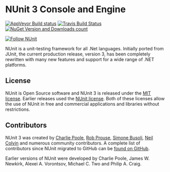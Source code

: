 # NUnit 3 Console and Engine #

[![AppVeyor Build status](https://ci.appveyor.com/api/projects/status/81uhucr7tlq2kwup/branch/master?svg=true)](https://ci.appveyor.com/project/CharliePoole/nunit-console/branch/master) [![Travis Build Status](https://travis-ci.org/nunit/nunit-console.svg?branch=master)](https://travis-ci.org/nunit/nunit-console) [![NuGet Version and Downloads count](https://buildstats.info/nuget/NUnit.Console)](https://www.nuget.org/packages/NUnit.Console) 

[![Follow NUnit](https://img.shields.io/twitter/follow/nunit.svg?style=social)](https://twitter.com/nunit)

NUnit is a unit-testing framework for all .Net languages. Initially ported from JUnit, the current production release, version 3, has been completely rewritten with many new features and support for a wide range of .NET platforms.

## License ##

NUnit is Open Source software and NUnit 3 is released under the [MIT license](http://www.nunit.org/nuget/nunit3-license.txt). Earlier releases used the [NUnit license](http://www.nunit.org/nuget/license.html). Both of these licenses allow the use of NUnit in free and commercial applications and libraries without restrictions.

## Contributors ##

NUnit 3 was created by [Charlie Poole](https://github.com/CharliePoole), [Rob Prouse](https://github.com/rprouse), [Simone Busoli](https://github.com/simoneb), [Neil Colvin](https://github.con/oznetmaster) and numerous community contributors. A complete list of contributors since NUnit migrated to GitHub can be [found on GitHub](https://github.com/nunit/nunit/graphs/contributors).

Earlier versions of NUnit were developed by Charlie Poole, James W. Newkirk, Alexei A. Vorontsov, Michael C. Two and Philip A. Craig.
